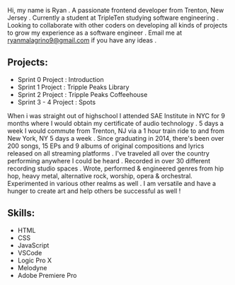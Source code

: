   Hi, my name is Ryan . A passionate frontend developer from Trenton, New Jersey . Currently a student at TripleTen studying software engineering . Looking to collaborate with other coders on developing all kinds of projects to grow my experience as a software engineer . Email me at ryanmalagrino9@gmail.com if you have any ideas .

 ## Projects:

 - Sprint 0 Project : Introduction
 - Sprint 1 Project : Tripple Peaks Library
 - Sprint 2 Project : Tripple Peaks Coffeehouse
 - Sprint 3 - 4 Project : Spots

  When i was straight out of highschool I attended SAE Institute in NYC for 9 months where I would obtain my certificate of audio technology . 5 days a week I would commute from Trenton, NJ via a 1 hour train ride to and from New York, NY 5 days a week . Since graduating in 2014, there's been over 200 songs, 15 EPs and 9 albums of original compositions and lyrics released on all streaming platforms . I've traveled all over the country performing anywhere I could be heard . Recorded in over 30 different recording studio spaces . Wrote, performed & engineered genres from hip hop, heavy metal, alternative rock, worship, opera & orchestral. Experimented in various other realms as well . I am versatile and have a hunger to create art and help others be successful as well !

 ## Skills:

 - HTML
 - CSS
 - JavaScript
 - VSCode
 - Logic Pro X
 - Melodyne
 - Adobe Premiere Pro

